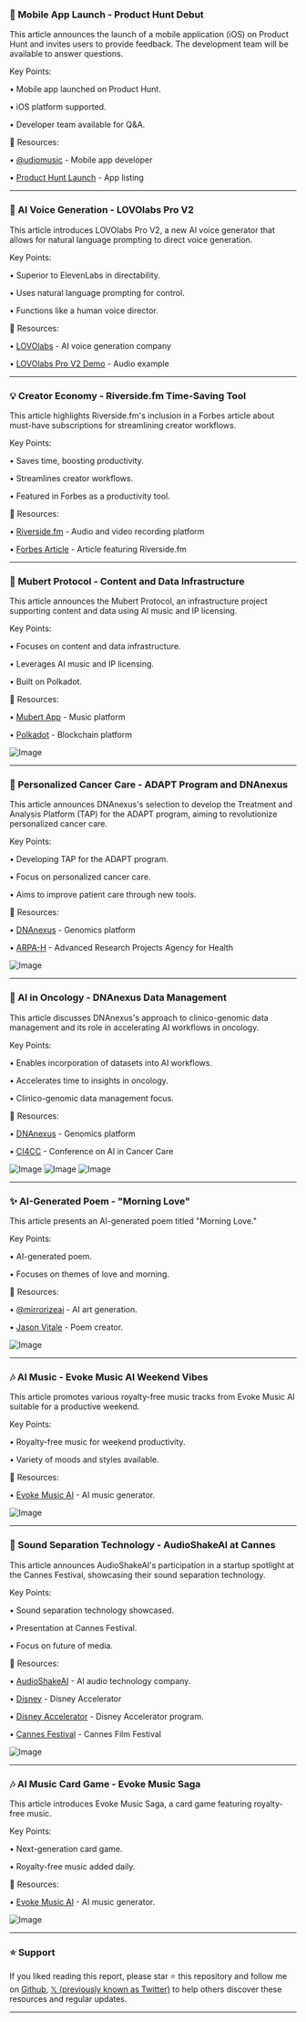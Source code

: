 ### 🚀 Mobile App Launch - Product Hunt Debut

This article announces the launch of a mobile application (iOS) on Product Hunt and invites users to provide feedback.  The development team will be available to answer questions.

Key Points:

• Mobile app launched on Product Hunt.


• iOS platform supported.


• Developer team available for Q&A.


🔗 Resources:

• [@udiomusic](https://x.com/udiomusic) - Mobile app developer


• [Product Hunt Launch](https://t.co/Oe6JiOm9FY) - App listing


---
### 🤖 AI Voice Generation - LOVOlabs Pro V2

This article introduces LOVOlabs Pro V2, a new AI voice generator that allows for natural language prompting to direct voice generation.

Key Points:

• Superior to ElevenLabs in directability.


• Uses natural language prompting for control.


• Functions like a human voice director.


🔗 Resources:

• [LOVOlabs](https://x.com/LOVOlabs) - AI voice generation company


• [LOVOlabs Pro V2 Demo](https://pbs.twimg.com/amplify_video_thumb/1925919877753176064/img/YwTVHYUgp6XsROA8.jpg) - Audio example


---
### 💡 Creator Economy - Riverside.fm Time-Saving Tool

This article highlights Riverside.fm's inclusion in a Forbes article about must-have subscriptions for streamlining creator workflows.

Key Points:

• Saves time, boosting productivity.


• Streamlines creator workflows.


• Featured in Forbes as a productivity tool.



🔗 Resources:

• [Riverside.fm](https://x.com/RiversidedotFM) -  Audio and video recording platform


• [Forbes Article](https://x.com/Forbes) -  Article featuring Riverside.fm


---
### 🤖 Mubert Protocol - Content and Data Infrastructure

This article announces the Mubert Protocol, an infrastructure project supporting content and data using AI music and IP licensing.

Key Points:

• Focuses on content and data infrastructure.


• Leverages AI music and IP licensing.


• Built on Polkadot.


🔗 Resources:

• [Mubert App](https://x.com/mubertapp) -  Music platform


• [Polkadot](https://x.com/Polkadot) - Blockchain platform


![Image](https://pbs.twimg.com/media/GrioYm0XIAA8ISq?format=jpg&name=small)


---
### 🤖 Personalized Cancer Care - ADAPT Program and DNAnexus

This article announces DNAnexus's selection to develop the Treatment and Analysis Platform (TAP) for the ADAPT program, aiming to revolutionize personalized cancer care.

Key Points:

• Developing TAP for the ADAPT program.


• Focus on personalized cancer care.


• Aims to improve patient care through new tools.


🔗 Resources:

• [DNAnexus](https://x.com/dnanexus) - Genomics platform


• [ARPA-H](https://x.com/ARPA_H) - Advanced Research Projects Agency for Health


![Image](https://pbs.twimg.com/media/Grasb-BXMAA2Bdg?format=png&name=small)


---
### 🤖 AI in Oncology - DNAnexus Data Management

This article discusses DNAnexus's approach to clinico-genomic data management and its role in accelerating AI workflows in oncology.

Key Points:

• Enables incorporation of datasets into AI workflows.


• Accelerates time to insights in oncology.


• Clinico-genomic data management focus.



🔗 Resources:

• [DNAnexus](https://x.com/dnanexus) - Genomics platform


• [CI4CC](https://x.com/CI4CC) - Conference on AI in Cancer Care


![Image](https://pbs.twimg.com/media/GrMbD7vXcAAUB_m?format=jpg&name=small)
![Image](https://pbs.twimg.com/media/GrMbD8GWAAAtoMa?format=jpg&name=360x360)
![Image](https://pbs.twimg.com/media/GrMbD7jXIAAqYVh?format=jpg&name=360x360)


---
### ✨ AI-Generated Poem - "Morning Love"

This article presents an AI-generated poem titled "Morning Love."

Key Points:

• AI-generated poem.


• Focuses on themes of love and morning.



🔗 Resources:

• [@mirrorizeai](https://x.com/mirrorizeai) - AI art generation.


• [Jason Vitale](https://x.com/JasonVitale14) - Poem creator.



![Image](https://pbs.twimg.com/media/GrKHpLdWYAA69wA?format=jpg&name=900x900)


---
### 🎶 AI Music - Evoke Music AI Weekend Vibes

This article promotes various royalty-free music tracks from Evoke Music AI suitable for a productive weekend.

Key Points:

• Royalty-free music for weekend productivity.


• Variety of moods and styles available.



🔗 Resources:

• [Evoke Music AI](https://x.com/EvokeMusicAI) - AI music generator.



![Image](https://pbs.twimg.com/amplify_video_thumb/1922987430128316417/img/bFj0flt4BLEbPRrf.jpg)


---
### 🚀 Sound Separation Technology - AudioShakeAI at Cannes

This article announces AudioShakeAI's participation in a startup spotlight at the Cannes Festival, showcasing their sound separation technology.

Key Points:

•  Sound separation technology showcased.


•  Presentation at Cannes Festival.


•  Focus on future of media.


🔗 Resources:

• [AudioShakeAI](https://x.com/AudioShakeAI) -  AI audio technology company.


• [Disney](https://x.com/Disney) -  Disney Accelerator


• [Disney Accelerator](https://x.com/DisneyAccel) -  Disney Accelerator program.


• [Cannes Festival](https://x.com/Festival_Cannes) - Cannes Film Festival


![Image](https://pbs.twimg.com/media/Gq7NAODaAAEWk6P?format=jpg&name=small)


---
### 🎶 AI Music Card Game - Evoke Music Saga

This article introduces Evoke Music Saga, a card game featuring royalty-free music.

Key Points:

• Next-generation card game.


• Royalty-free music added daily.



🔗 Resources:

• [Evoke Music AI](https://x.com/EvokeMusicAI) -  AI music generator.


![Image](https://pbs.twimg.com/amplify_video_thumb/1922987430128316417/img/bFj0flt4BLEbPRrf.jpg)


---

### ⭐️ Support

If you liked reading this report, please star ⭐️ this repository and follow me on [Github](https://github.com/Drix10), [𝕏 (previously known as Twitter)](https://x.com/DRIX_10_) to help others discover these resources and regular updates.

---